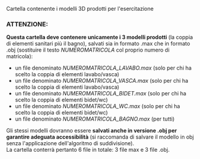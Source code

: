 Cartella contenente i modelli 3D prodotti per l'esercitazione  
### **ATTENZIONE:**
**Questa cartella deve contenere unicamente i 3 modelli prodotti** (la coppia di elementi sanitari più il bagno), salvati sia in formato .max che in formato .obj (sostituire il testo *NUMEROMATRICOLA* col proprio numero di matricola):

* un file denominato *NUMEROMATRICOLA_LAVABO.max* (solo per chi ha scelto la coppia di elementi lavabo/vasca)
* un file denominato *NUMEROMATRICOLA_VASCA.max* (solo per chi ha scelto la coppia di elementi lavabo/vasca)
* un file denominato *NUMEROMATRICOLA_BIDET.max* (solo per chi ha scelto la coppia di elementi bidet/wc)
* un file denominato *NUMEROMATRICOLA_WC.max* (solo per chi ha scelto la coppia di elementi bidet/wc)
* un file denominato *NUMEROMATRICOLA_BAGNO.max* (per tutti)

Gli stessi modelli dovranno essere **salvati anche in versione .obj per garantire adeguata accessibilità** (si raccomanda di salvare il modello in obj senza l'applicazione dell'algoritmo di suddivisione).   
La cartella conterrà pertanto 6 file in totale: 3 file max e 3 file .obj.
